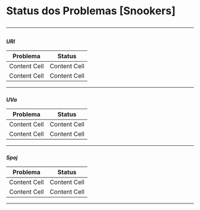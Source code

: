 <h1>Status dos Problemas [Snookers]

----------------------------
<h5>URI

Problema      | Status
------------- | -------------
Content Cell  | Content Cell
Content Cell  | Content Cell

----------------------------
<h5>UVa

Problema      | Status
------------- | -------------
Content Cell  | Content Cell
Content Cell  | Content Cell

----------------------------
<h5>Spoj

Problema      | Status
------------- | -------------
Content Cell  | Content Cell
Content Cell  | Content Cell

----------------------------
